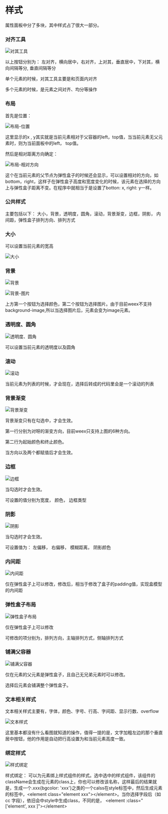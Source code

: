# 样式

属性面板中分了多块，其中样式占了很大一部分。

### 对齐工具

![&#x5BF9;&#x5176;&#x5DE5;&#x5177;](../../.gitbook/assets/image%20%2837%29.png)

  
以上按钮分别为： 左对齐，横向居中，右对齐，上对其，垂直居中，下对其，横向间隔等分, 垂直间隔等分

单个元素的时候，对其工具主要是和页面内对齐

多个元素的时候，是元素之间对齐、均分等操作

### 布局

首先是位置： 

![&#x5E03;&#x5C40;-&#x4F4D;&#x7F6E;](../../.gitbook/assets/image%20%2835%29.png)

这里显示的x , y其实就是当前元素相对于父容器的left，top值，当当前元素无父元素时，则为当前面板中的left， top值。

然后是相对距离方向确定： 

![&#x5E03;&#x5C40;-&#x76F8;&#x5BF9;&#x65B9;&#x5411;](../../.gitbook/assets/image%20%2824%29.png)

这个在当前元素的父节点为弹性盒子的时候还会显示，可以设置相对的方向，如bottom，right，这样子在弹性盒子高度和宽度变化的时候，该元素在选择的方向上与弹性盒子距离不变。在程序中就相当于是设置了botton: x, right: y一样。

### 公共样式

主要包括以下： 大小，背景，透明度，圆角，滚动，背景渐变，边框，阴影， 内间距，弹性盒子排列方向、排列方式

### 大小

可以设置当前元素的宽高

![&#x5927;&#x5C0F;](../../.gitbook/assets/image%20%2839%29.png)

###   背景

![&#x80CC;&#x666F;](../../.gitbook/assets/image%20%2827%29.png)

![&#x80CC;&#x666F;-&#x56FE;&#x7247;](../../.gitbook/assets/image%20%2826%29.png)

  
上方第一个按钮为选择颜色，第二个按钮为选择图片。由于目前weex不支持background-image,所以当选择图片后，元素会变为image元素。

### 透明度、圆角

![&#x900F;&#x660E;&#x5EA6;&#x3001;&#x5706;&#x89D2;](../../.gitbook/assets/image%20%2819%29.png)

可以设置当前元素的透明度以及圆角

### 滚动

![&#x6EDA;&#x52A8;](../../.gitbook/assets/image%20%2831%29.png)

当前元素为列表的时候，才会现在，选择后转成的代码里会是一个滚动的列表

### 背景渐变

![&#x80CC;&#x666F;&#x6E10;&#x53D8;](../../.gitbook/assets/image%20%2818%29.png)

背景渐变只有在勾选中，才会生效。

第一行分别为对呀的渐变方向，目前weex只支持上图的6种方向。

第二行为起始颜色和终止颜色。

当方向以及两个都赋值后才会生效。

### 边框

![&#x8FB9;&#x6846;](../../.gitbook/assets/image%20%283%29.png)

当勾选时才会生效。

可设置的值分别为宽度， 颜色， 边框类型

### 阴影

![&#x9634;&#x5F71;](../../.gitbook/assets/image%20%2817%29.png)

当勾选时才会生效。

可设置值为： 左偏移， 右偏移， 模糊距离， 阴影颜色

### 内间距

![&#x5185;&#x95F4;&#x8DDD;](../../.gitbook/assets/image%20%2814%29.png)

仅在弹性盒子上可以修改，修改后，相当于修改了盒子的padding值，实现盒模型的内间距

### 弹性盒子布局

![&#x5F39;&#x6027;&#x76D2;&#x5B50;&#x5E03;&#x5C40;](../../.gitbook/assets/image%20%2829%29.png)

仅在弹性盒子上可以修改

可修改的项分别为，排列方向，主轴排列方式，侧轴排列方式

### 铺满父容器

![&#x94FA;&#x6EE1;&#x7236;&#x5BB9;&#x5668;](../../.gitbook/assets/image%20%2813%29.png)

仅在元素的父元素是弹性盒子，且自己无兄弟元素时可以修改。

选择后元素会铺满整个弹性盒子。

### 文本相关样式

文本相关样式主要有，字体，颜色、字号、行高、字间距、显示行数、overflow

![&#x6587;&#x672C;&#x6837;&#x5F0F;](../../.gitbook/assets/image%20%289%29.png)

这里基本都没有什么看图就知道的操作，值得一提的是，文字加粗左边的那个垂直居中按钮，他的作用是自动把行高设置为和当前元素高度一致。

### 绑定样式

![&#x6837;&#x5F0F;&#x7ED1;&#x5B9A;](../../.gitbook/assets/image%20%2825%29.png)

 样式绑定： 可以为元素绑上样式组件的样式。选中选中的样式组件，该组件的className会生成在元素的class上，你也可以修改该名称，这样最后的结果就是，生成一个.xxx{bgcolor: 'xxx'}之类的一个calss在style标签中，然后生成元素的标签中，&lt;element class="element xxx"&gt;&lt;/element&gt;。当你选择字段后（如cc 字段），依旧会中style中生成class，不同的是， &lt;element :class="\['element', xxx \]"&gt;&lt;/element&gt;  


